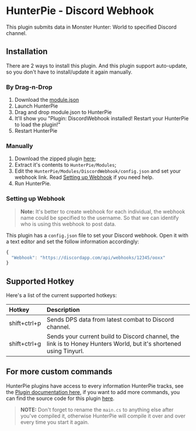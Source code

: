 # HunterPie - Discord Webhook

This plugin submits data in Monster Hunter: World to specified Discord channel.

## Installation

There are 2 ways to install this plugin. And this plugin support auto-update, so you don't have to install/update it again manually.

### By Drag-n-Drop
1. Download the [module.json](https://raw.githubusercontent.com/Haato3o/HunterPie.Plugins/master/DiscordWebhook/module.json)
2. Launch HunterPie
3. Drag and drop module.json to HunterPie
4. It'll show you "Plugin: DiscordWebhook installed! Restart your HunterPie to load the plugin!"
5. Restart HunterPie

### Manually
1. Download the zipped plugin [here](https://cdn.discordapp.com/attachments/652762250746265600/760851680186859520/DiscordWebhook.zip);
2. Extract it's contents to `HunterPie/Modules`;
3. Edit the `HunterPie/Modules/DiscordWebhook/config.json` and set your webhook link. Read [Setting up Webhook](#Setting-up-Webhook) if you need help.
4. Run HunterPie.

### Setting up Webhook

> **Note:** It's better to create webhook for each individual, the webhook name could be specified to the username. So that we can identify who is using this webhook to post data.

This plugin has a `config.json` file to set your Discord webhook. Open it with a text editor and set the follow information accordingly:

```js
{
  "Webhook": "https://discordapp.com/api/webhooks/12345/ooxx"          // This is your Discord webhook link
}
```

## Supported Hotkey

Here's a list of the current supported hotkeys:

Hotkey | Description
:-----------|:--------------------------
shift+ctrl+p | Sends DPS data from latest combat to Discord channel.
shift+ctrl+g | Sends your current build to Discord channel, the link is to Honey Hunters World, but it's shortened using Tinyurl.

## For more custom commands

HunterPie plugins have access to every information HunterPie tracks, see the [Plugin documentation here](https://docs.hunterpie.me/?p=Plugins/plugins.md), if you want to add more commands, you can find the source code for this plugin [here](https://github.com/acelan/HunterPie.Plugins/blob/master/DiscordWebhook/main.cs).

> **NOTE:** Don't forget to rename the `main.cs` to anything else after you've compiled it, otherwise HunterPie will compile it over and over every time you start it again.
